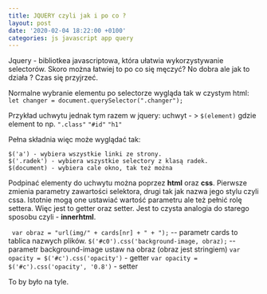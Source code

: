 ```yaml
---
title: JQUERY czyli jak i po co ?
layout: post
date: '2020-02-04 18:22:00 +0100'
categories: js javascript app query
---
```


Jquery - bibliotkea javascriptowa, która ułatwia wykorzystywanie selectorów. Skoro można łatwiej to po co się męczyć? No dobra ale jak to działa ? Czas się przyjrzeć.


Normalne wybranie elementu po selectorze wygląda tak w czystym html:
`let changer = document.querySelector(".changer");`

Przykład uchwytu jednak tym razem w jquery:
uchwyt - >  `$(element)`
gdzie element to np. 
`".class"`
`"#id"`
`"h1"`

Pełna składnia więc może wyglądać tak:

```
$('a') - wybiera wszystkie linki ze strony.
$('.radek') - wybiera wszystkie selectory z klasą radek.
$(document) - wybiera cale okno, tak też można 
```

Podpinać elementy do uchwytu można poprzez **html** oraz **css**. Pierwsze zmienia parametry zawartości selektora,
drugi tak jak nazwa jego stylu czyli cssa. Istotnie mogą one ustawiać wartość parametru ale też pełnić rolę settera. Więc jest to 
getter oraz setter. Jest to czysta analogia do starego sposobu czyli - **innerhtml**.

` var obraz = "url(img/" + cards[nr] + " + ");` -- parametr cards to tablica nazwych plików.
`$('#c0').css('background-image, obraz);` -- parametr background-image ustaw na obraz (obraz jest stringiem)
`var opacity = $('#c').css('opacity')` - getter
`var opacity = $('#c').css('opacity', '0.8')` - setter

To by było na tyle.
